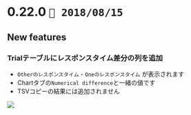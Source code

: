 0.22.0   `📅 2018/08/15` 
===============================


## New features

### Trialテーブルにレスポンスタイム差分の列を追加

* `Otherのレスポンスタイム` - `Oneのレスポンスタイム` が表示されます
* Chartタブの`Numerical difference`と一緒の値です
* TSVコピーの結果には追加されません

![](https://dl.dropboxusercontent.com/s/14br4g3e8j8wcvp/0.22.0-1.png)

